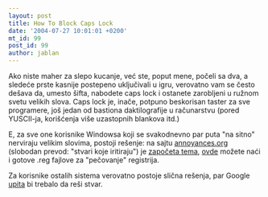 ```yaml
---
layout: post
title: How To Block Caps Lock
date: '2004-07-27 10:01:01 +0200'
mt_id: 99
post_id: 99
author: jablan
---
```

Ako niste maher za slepo kucanje, već ste, poput mene, počeli sa dva, a sledeće prste kasnije postepeno uključivali u igru, verovatno vam se često dešava da, umesto šifta, nabodete caps lock i ostanete zarobljeni u ružnom svetu velikih slova. Caps lock je, inače, potpuno beskorisan taster za sve programere, još jedan od bastiona daktilografije u računarstvu (pored YUSCII-ja, korišćenja više uzastopnih blankova itd.)

E, za sve one korisnike Windowsa koji se svakodnevno par puta "na sitno" nerviraju velikim slovima, postoji rešenje: na sajtu [annoyances.org](http://www.annoyances.org) (slobodan prevod: "stvari koje iritiraju") je [započeta tema](http://www.annoyances.org/exec/forum/winxp/r1017256194), [ovde](http://johnhaller.com/jh/useful_stuff/disable_caps_lock.asp) možete naći i gotove .reg fajlove za "pečovanje" registrija.

Za korisnike ostalih sistema verovatno postoje slična rešenja, par Google [upita](http://www.google.com/search?hl=en&lr=&ie=UTF-8&q=disable+caps+lock&btnG=Search) bi trebalo da reši stvar.


